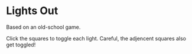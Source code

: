 # Lights Out

Based on an old-school game.

Click the squares to toggle each light. Careful, the adjencent squares also get toggled!

